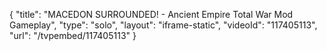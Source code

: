 {
    "title": "MACEDON SURROUNDED! - Ancient Empire Total War Mod Gameplay",
    "type": "solo",
    "layout": "iframe-static",
    "videoId": "117405113",
    "url": "\/tvpembed\/117405113"
}